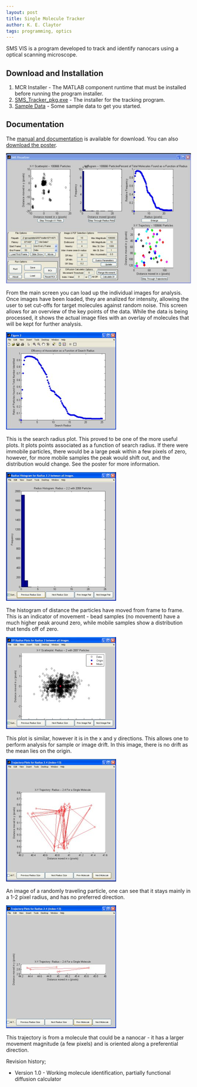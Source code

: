 ```yaml
---
layout: post
title: Single Molecule Tracker
author: K. E. Claytor
tags: programming, optics
---
```


SMS VIS is a program developed to track and identify nanocars using a optical scanning microscope.

## Download and Installation

1. MCR Installer - The MATLAB component runtime that must be installed before running the program installer.
2. [SMS_Tracker_pkg.exe](/assets/exe/SMS_Tracker_pkg.exe) - The installer for the tracking program.
3. [Sample Data](/assets/exe/SampleData.zip) - Some sample data to get you started.

## Documentation

The [manual and documentation](/assets/docs/SMS_VIS_Manual.doc) is available for download.
You can also [download the poster](/assets/docs/Claytor_RQI.pdf).

![Main application screen](/assets/images/sms/mainscreen.jpg)

From the main screen you can load up the individual images for analysis.
Once images have been loaded, they are analized for intensity, allowing the user to set cut-offs for target molecules against random noise.
This screen allows for an overview of the key points of the data.
While the data is being processed, it shows the actual image files with an overlay of molecules that will be kept for further analysis.

![Search radius plot](/assets/images/sms/sr.jpg)

This is the search radius plot.
This proved to be one of the more useful plots.
It plots points associated as a function of search radius.
If there were immobile particles, there would be a large peak within a few pixels of zero, however, for more mobile samples the peak would shift out, and the distribution would change.
See the poster for more information.

![Radius step per frame](/assets/images/sms/radius.jpg)

The histogram of distance the particles have moved from frame to frame.
This is an indicator of movement - bead samples (no movement) have a much higher peak around zero, while mobile samples show a distribution that tends off of zero.

![X-Y step per frame](/assets/images/sms/xystep.jpg)

This plot is similar, however it is in the x and y directions.
This allows one to perform analysis for sample or image drift.
In this image, there is no drift as the mean lies on the origin.

![Randomly traveling trajectory](/assets/images/sms/random.jpg)

An image of a randomly traveling particle, one can see that it stays mainly in a 1-2 pixel radius, and has no preferred direction.

![Possible nanocar trajectory](/assets/images/sms/straight.jpg)

This trajectory is from a molecule that could be a nanocar - it has a larger movement magnitude (a few pixels) and is oriented along a preferential direction.

Revision history;
- Version 1.0 - Working molecule identification, partially functional diffusion calculator

